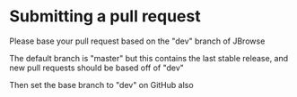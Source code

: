 # Submitting a pull request

Please base your pull request based on the "dev" branch of JBrowse

The default branch is "master" but this contains the last stable release, and
new pull requests should be based off of "dev"

Then set the base branch to "dev" on GitHub also
